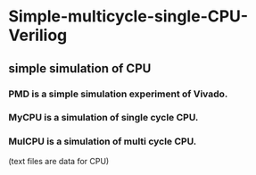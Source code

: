 # Simple-multicycle-single-CPU-Veriliog
## simple simulation of CPU
### PMD is a simple simulation experiment of Vivado.
### MyCPU is a simulation of single cycle CPU.
### MulCPU is a simulation of multi cycle CPU.
(text files are data for CPU)
